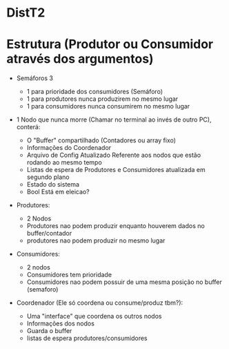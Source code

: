 # DistT2

# Estrutura (Produtor ou Consumidor através dos argumentos)

- Semáforos 3
  - 1 para prioridade dos consumidores (Semáforo)
  - 1 para produtores nunca produzirem no mesmo lugar
  - 1 para consumidores nunca consumirem no mesmo lugar
  
- 1 Nodo que nunca morre (Chamar no terminal ao invés de outro PC), conterá: 
    - O "Buffer" compartilhado (Contadores ou array fixo)
    - Informações do Coordenador
    - Arquivo de Config Atualizado Referente aos nodos que estão rodando ao mesmo tempo
    - Listas de espera de Produtores e Consumidores atualizada em segundo plano 
    - Estado do sistema 
    - Bool Está em eleicao?
    
- Produtores:
    - 2 Nodos 
    - Produtores nao podem produzir enquanto houverem dados no buffer/contador
    - produtores nao podem produzir no mesmo lugar

- Consumidores:
    - 2 nodos
    - Consumidores tem prioridade
    - Consumidores nao podem possuir de uma mesma posição no buffer (semaforo) 
    
- Coordenador (Ele só coordena ou consume/produz tbm?):
    - Uma "interface" que coordena os outros nodos
    - Informações dos nodos
    - Guarda o buffer
    - listas de espera produtores/consumidores 
